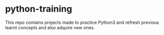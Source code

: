 # python-training
This repo contains projects made to practice Python3 and refresh previous learnt concepts and also adquire new ones.
